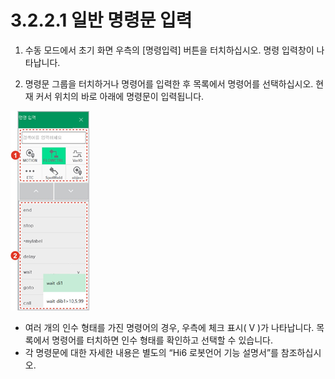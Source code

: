 # 3.2.2.1 일반 명령문 입력

1.	수동 모드에서 초기 화면 우측의 \[명령입력\] 버튼을 터치하십시오. 명령 입력창이 나타납니다.

2.	명령문 그룹을 터치하거나 명령어를 입력한 후 목록에서 명령어를 선택하십시오. 현재 커서 위치의 바로 아래에 명령문이 입력됩니다.

![](../../../.gitbook/assets/image%20%2847%29%20%281%29.png)

* 여러 개의 인수 형태를 가진 명령어의 경우, 우측에 체크 표시\( V \)가 나타납니다. 목록에서 명령어를 터치하면 인수 형태를 확인하고 선택할 수 있습니다.
* 각 명령문에 대한 자세한 내용은 별도의 “Hi6 로봇언어 기능 설명서”를 참조하십시오.



